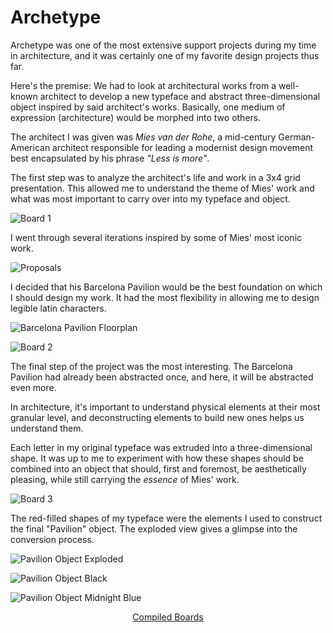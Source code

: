 # Archetype

Archetype was one of the most extensive support projects during my time in architecture, and it was certainly one of my favorite design projects thus far.

Here's the premise: We had to look at architectural works from a well-known architect to develop a new typeface and abstract three-dimensional object inspired by said architect's works. Basically, one medium of expression (architecture) would be morphed into two others.

The architect I was given was _Mies van der Rohe_, a mid-century German-American architect responsible for leading a modernist design movement best encapsulated by his phrase _"Less is more"_.

The first step was to analyze the architect's life and work in a 3x4 grid presentation. This allowed me to understand the theme of Mies' work and what was most important to carry over into my typeface and object.

![Board 1](https://raw.githubusercontent.com/mmqn/portfolio_stories/master/archetype/resources/board1.jpg "Board 1")

I went through several iterations inspired by some of Mies' most iconic work.

![Proposals](https://raw.githubusercontent.com/mmqn/portfolio_stories/master/archetype/resources/proposals.jpg "Proposals")

I decided that his Barcelona Pavilion would be the best foundation on which I should design my work. It had the most flexibility in allowing me to design legible latin characters.

![Barcelona Pavilion Floorplan](https://raw.githubusercontent.com/mmqn/portfolio_stories/master/archetype/resources/barcelona_pavillion_floorplan.jpg "Barcelona Pavilion Floorplan")

![Board 2](https://raw.githubusercontent.com/mmqn/portfolio_stories/master/archetype/resources/board2.jpg "Board 2")

The final step of the project was the most interesting. The Barcelona Pavilion had already been abstracted once, and here, it will be abstracted even more.

In architecture, it's important to understand physical elements at their most granular level, and deconstructing elements to build new ones helps us understand them.

Each letter in my original typeface was extruded into a three-dimensional shape. It was up to me to experiment with how these shapes should be combined into an object that should, first and foremost, be aesthetically pleasing, while still carrying the _essence_ of Mies' work.

![Board 3](https://raw.githubusercontent.com/mmqn/portfolio_stories/master/archetype/resources/board3.jpg "Board 3")

The red-filled shapes of my typeface were the elements I used to construct the final "Pavilion" object. The exploded view gives a glimpse into the conversion process.

![Pavilion Object Exploded](https://raw.githubusercontent.com/mmqn/portfolio_stories/master/archetype/resources/pavilion_object_exploded.jpg "Pavilion Object Exploded")

![Pavilion Object Black](https://raw.githubusercontent.com/mmqn/portfolio_stories/master/archetype/resources/pavilion_object_black.jpg "Pavilion Object Black")

![Pavilion Object Midnight Blue](https://raw.githubusercontent.com/mmqn/portfolio_stories/master/archetype/resources/cover.png "Pavilion Object Midnight Blue") 

<p align="center"><a href="https://raw.githubusercontent.com/mmqn/portfolio_stories/master/archetype/resources/compiled_boards.pdf">Compiled Boards</a></p>
